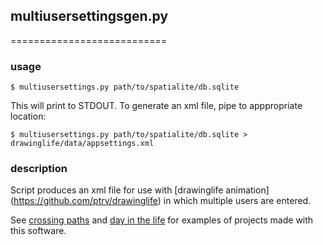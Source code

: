 ## multiusersettingsgen.py ##
===========================
### usage ###
    $ multiusersettings.py path/to/spatialite/db.sqlite

This will print to STDOUT. To generate an xml file, pipe to
apppropriate location:

    $ multiusersettings.py path/to/spatialite/db.sqlite > drawinglife/data/appsettings.xml
### description ###
Script produces an xml file for use with [drawinglife animation]
(https://github.com/ptrv/drawinglife) in which multiple users are
entered.

See [crossing paths](http://planbperformance.net/index.php?id=crossingpaths) and
[day in the life](http://planbperformance.net/index.php?id=dayinlife) for examples of
projects made with this software.
